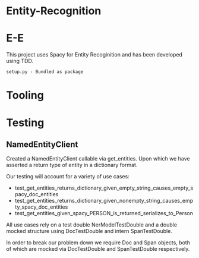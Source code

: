 # Entity-Recognition

# E-E

This project uses Spacy for Entity Recoginition and has been developed using TDD. 

`setup.py - Bundled as package`

# Tooling

# Testing 

## NamedEntityClient 

Created a NamedEntityClient callable via get_entities. Upon which we have asserted a return type of entity in a dictionary format. 

Our testing will account for a variety of use cases: 
- test_get_entities_returns_dictionary_given_empty_string_causes_empty_spacy_doc_entities
- test_get_entities_returns_dictionary_given_nonempty_string_causes_empty_spacy_doc_entities
- test_get_entities_given_spacy_PERSON_is_returned_serializes_to_Person 

All use cases rely on a test double NerModelTestDouble and a double mocked structure using DocTestDouble and intern SpanTestDouble. 

In order to break our problem down we require Doc and Span objects, both of which are mocked via DocTestDouble and SpanTestDouble respectively.